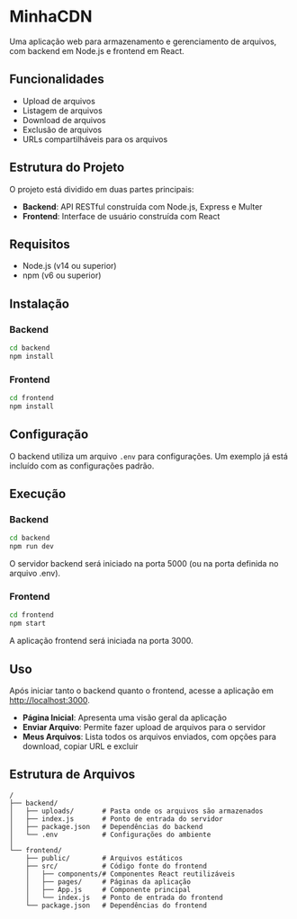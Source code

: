 # MinhaCDN

Uma aplicação web para armazenamento e gerenciamento de arquivos, com backend em Node.js e frontend em React.

## Funcionalidades

- Upload de arquivos
- Listagem de arquivos
- Download de arquivos
- Exclusão de arquivos
- URLs compartilháveis para os arquivos

## Estrutura do Projeto

O projeto está dividido em duas partes principais:

- **Backend**: API RESTful construída com Node.js, Express e Multer
- **Frontend**: Interface de usuário construída com React

## Requisitos

- Node.js (v14 ou superior)
- npm (v6 ou superior)

## Instalação

### Backend

```bash
cd backend
npm install
```

### Frontend

```bash
cd frontend
npm install
```

## Configuração

O backend utiliza um arquivo `.env` para configurações. Um exemplo já está incluído com as configurações padrão.

## Execução

### Backend

```bash
cd backend
npm run dev
```

O servidor backend será iniciado na porta 5000 (ou na porta definida no arquivo .env).

### Frontend

```bash
cd frontend
npm start
```

A aplicação frontend será iniciada na porta 3000.

## Uso

Após iniciar tanto o backend quanto o frontend, acesse a aplicação em [http://localhost:3000](http://localhost:3000).

- **Página Inicial**: Apresenta uma visão geral da aplicação
- **Enviar Arquivo**: Permite fazer upload de arquivos para o servidor
- **Meus Arquivos**: Lista todos os arquivos enviados, com opções para download, copiar URL e excluir

## Estrutura de Arquivos

```
/
├── backend/
│   ├── uploads/       # Pasta onde os arquivos são armazenados
│   ├── index.js       # Ponto de entrada do servidor
│   ├── package.json   # Dependências do backend
│   └── .env           # Configurações do ambiente
│
└── frontend/
    ├── public/        # Arquivos estáticos
    ├── src/           # Código fonte do frontend
    │   ├── components/# Componentes React reutilizáveis
    │   ├── pages/     # Páginas da aplicação
    │   ├── App.js     # Componente principal
    │   └── index.js   # Ponto de entrada do frontend
    └── package.json   # Dependências do frontend
``` 